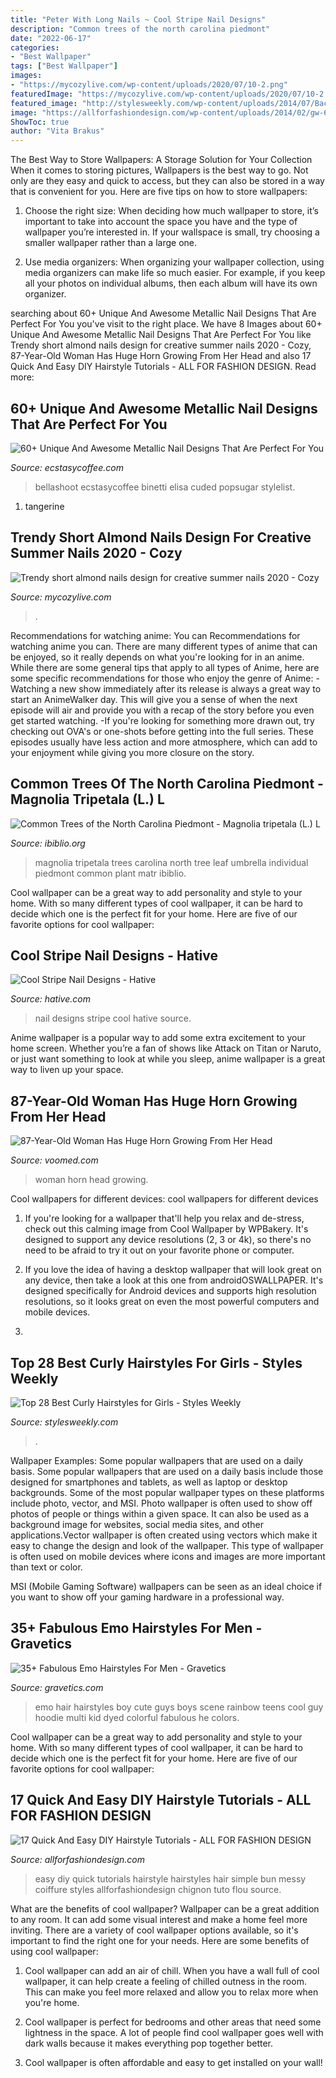 ```yaml
---
title: "Peter With Long Nails ~ Cool Stripe Nail Designs"
description: "Common trees of the north carolina piedmont"
date: "2022-06-17"
categories:
- "Best Wallpaper"
tags: ["Best Wallpaper"]
images:
- "https://mycozylive.com/wp-content/uploads/2020/07/10-2.png"
featuredImage: "https://mycozylive.com/wp-content/uploads/2020/07/10-2.png"
featured_image: "http://stylesweekly.com/wp-content/uploads/2014/07/Back-View-of-Long-Curly-Hairstyle-for-Girls.jpg"
image: "https://allforfashiondesign.com/wp-content/uploads/2014/02/gw-6-600x821.jpg"
ShowToc: true
author: "Vita Brakus"
---
```



The Best Way to Store Wallpapers: A Storage Solution for Your Collection
When it comes to storing pictures, Wallpapers is the best way to go. Not only are they easy and quick to access, but they can also be stored in a way that is convenient for you. Here are five tips on how to store wallpapers:
1) Choose the right size: When deciding how much wallpaper to store, it’s important to take into account the space you have and the type of wallpaper you’re interested in. If your wallspace is small, try choosing a smaller wallpaper rather than a large one.

2) Use media organizers: When organizing your wallpaper collection, using media organizers can make life so much easier. For example, if you keep all your photos on individual albums, then each album will have its own organizer.

	

		
searching about 60+ Unique And Awesome Metallic Nail Designs That Are Perfect For You you've visit to the right place. We have 8 Images about 60+ Unique And Awesome Metallic Nail Designs That Are Perfect For You like Trendy short almond nails design for creative summer nails 2020 - Cozy, 87-Year-Old Woman Has Huge Horn Growing From Her Head and also 17 Quick And Easy DIY Hairstyle Tutorials - ALL FOR FASHION DESIGN. Read more:
		
    
## 60+ Unique And Awesome Metallic Nail Designs That Are Perfect For You

<img loading=lazy src="https://i2.wp.com/www.ecstasycoffee.com/wp-content/uploads/2016/12/Create-silver-metallic-French-tips-alongside-a-gradient-pink-polish.jpg?resize=600%2C899&amp;ssl=1" onerror="this.onerror=null;this.src='https://tse3.mm.bing.net/th?id=OIP.l072gyoRtv2TnQiYh-7F1gHaLG&amp;pid=15.1';" alt="60+ Unique And Awesome Metallic Nail Designs That Are Perfect For You">

_Source: ecstasycoffee.com_

>bellashoot ecstasycoffee binetti elisa cuded popsugar stylelist. 

	

1. tangerine 

    
## Trendy Short Almond Nails Design For Creative Summer Nails 2020 - Cozy

<img loading=lazy src="https://mycozylive.com/wp-content/uploads/2020/07/10-2.png" onerror="this.onerror=null;this.src='https://tse2.mm.bing.net/th?id=OIP.2uVH98c9H2B8KB8Aed6JugHaKF&amp;pid=15.1';" alt="Trendy short almond nails design for creative summer nails 2020 - Cozy">

_Source: mycozylive.com_

>. 

	

Recommendations for watching anime: You can
Recommendations for watching anime you can. There are many different types of anime that can be enjoyed, so it really depends on what you're looking for in an anime. While there are some general tips that apply to all types of Anime, here are some specific recommendations for those who enjoy the genre of Anime: 
-Watching a new show immediately after its release is always a great way to start an AnimeWalker day. This will give you a sense of when the next episode will air and provide you with a recap of the story before you even get started watching. 
-If you're looking for something more drawn out, try checking out OVA's or one-shots before getting into the full series. These episodes usually have less action and more atmosphere, which can add to your enjoyment while giving you more closure on the story.

    
## Common Trees Of The North Carolina Piedmont - Magnolia Tripetala (L.) L

<img loading=lazy src="http://www.ibiblio.org/openkey/intkey/images/Magnolia_tripetala_leaf01.jpg" onerror="this.onerror=null;this.src='https://tse3.mm.bing.net/th?id=OIP.axDiv_zsx9tOdzJm9eLOAAAAAA&amp;pid=15.1';" alt="Common Trees of the North Carolina Piedmont - Magnolia tripetala (L.) L">

_Source: ibiblio.org_

>magnolia tripetala trees carolina north tree leaf umbrella individual piedmont common plant matr ibiblio. 

	

Cool wallpaper can be a great way to add personality and style to your home. With so many different types of cool wallpaper, it can be hard to decide which one is the perfect fit for your home. Here are five of our favorite options for cool wallpaper: 

    
## Cool Stripe Nail Designs - Hative

<img loading=lazy src="https://hative.com/wp-content/uploads/2014/11/stripe-nail-designs/20-stripe-nail-designs.jpg" onerror="this.onerror=null;this.src='https://tse4.mm.bing.net/th?id=OIP.mna4A5pXSR60w9UfZ-jZjgHaLa&amp;pid=15.1';" alt="Cool Stripe Nail Designs - Hative">

_Source: hative.com_

>nail designs stripe cool hative source. 

	

Anime wallpaper is a popular way to add some extra excitement to your home screen. Whether you’re a fan of shows like Attack on Titan or Naruto, or just want something to look at while you sleep, anime wallpaper is a great way to liven up your space.

    
## 87-Year-Old Woman Has Huge Horn Growing From Her Head

<img loading=lazy src="https://m.voomed.com/i/34492-w740.jpg" onerror="this.onerror=null;this.src='https://tse1.mm.bing.net/th?id=OIP.pStWtTabGKZwvHrp6ujOZgHaDt&amp;pid=15.1';" alt="87-Year-Old Woman Has Huge Horn Growing From Her Head">

_Source: voomed.com_

>woman horn head growing. 

	

Cool wallpapers for different devices:
cool wallpapers for different devices 

1. If you're looking for a wallpaper that'll help you relax and de-stress, check out this calming image from Cool Wallpaper by WPBakery. It's designed to support any device resolutions (2, 3 or 4k), so there's no need to be afraid to try it out on your favorite phone or computer.

2. If you love the idea of having a desktop wallpaper that will look great on any device, then take a look at this one from androidOSWALLPAPER. It's designed specifically for Android devices and supports high resolution resolutions, so it looks great on even the most powerful computers and mobile devices.

3.

    
## Top 28 Best Curly Hairstyles For Girls - Styles Weekly

<img loading=lazy src="http://stylesweekly.com/wp-content/uploads/2014/07/Back-View-of-Long-Curly-Hairstyle-for-Girls.jpg" onerror="this.onerror=null;this.src='https://tse2.mm.bing.net/th?id=OIP.9i053NWwOAVgxgLRxARqZQHaJ4&amp;pid=15.1';" alt="Top 28 Best Curly Hairstyles for Girls - Styles Weekly">

_Source: stylesweekly.com_

>. 

	

Wallpaper Examples: Some popular wallpapers that are used on a daily basis.
Some popular wallpapers that are used on a daily basis include those designed for smartphones and tablets, as well as laptop or desktop backgrounds. Some of the most popular wallpaper types on these platforms include photo, vector, and MSI. 
Photo wallpaper is often used to show off photos of people or things within a given space. It can also be used as a background image for websites, social media sites, and other applications.Vector wallpaper is often created using vectors which make it easy to change the design and look of the wallpaper. This type of wallpaper is often used on mobile devices where icons and images are more important than text or color. 

MSI (Mobile Gaming Software) wallpapers can be seen as an ideal choice if you want to show off your gaming hardware in a professional way.

    
## 35+ Fabulous Emo Hairstyles For Men - Gravetics

<img loading=lazy src="https://www.gravetics.com/wp-content/uploads/2017/01/Multi-Color-Hoodie-Emo-Hairstyle-Idea.jpg" onerror="this.onerror=null;this.src='https://tse4.mm.bing.net/th?id=OIP.oCnddzY_ndyaTeVc_IUEkgHaJ4&amp;pid=15.1';" alt="35+ Fabulous Emo Hairstyles For Men - Gravetics">

_Source: gravetics.com_

>emo hair hairstyles boy cute guys boys scene rainbow teens cool guy hoodie multi kid dyed colorful fabulous he colors. 

	

Cool wallpaper can be a great way to add personality and style to your home. With so many different types of cool wallpaper, it can be hard to decide which one is the perfect fit for your home. Here are five of our favorite options for cool wallpaper: 

    
## 17 Quick And Easy DIY Hairstyle Tutorials - ALL FOR FASHION DESIGN

<img loading=lazy src="https://allforfashiondesign.com/wp-content/uploads/2014/02/gw-6-600x821.jpg" onerror="this.onerror=null;this.src='https://tse2.mm.bing.net/th?id=OIP.qMR10wG2C_u-jl49eqArPwHaKI&amp;pid=15.1';" alt="17 Quick And Easy DIY Hairstyle Tutorials - ALL FOR FASHION DESIGN">

_Source: allforfashiondesign.com_

>easy diy quick tutorials hairstyle hairstyles hair simple bun messy coiffure styles allforfashiondesign chignon tuto flou source. 

	

What are the benefits of cool wallpaper?
Wallpaper can be a great addition to any room. It can add some visual interest and make a home feel more inviting. There are a variety of cool wallpaper options available, so it's important to find the right one for your needs. Here are some benefits of using cool wallpaper: 
1. Cool wallpaper can add an air of chill. When you have a wall full of cool wallpaper, it can help create a feeling of chilled outness in the room. This can make you feel more relaxed and allow you to relax more when you're home. 

2. Cool wallpaper is perfect for bedrooms and other areas that need some lightness in the space. A lot of people find cool wallpaper goes well with dark walls because it makes everything pop together better. 

3. Cool wallpaper is often affordable and easy to get installed on your wall!

